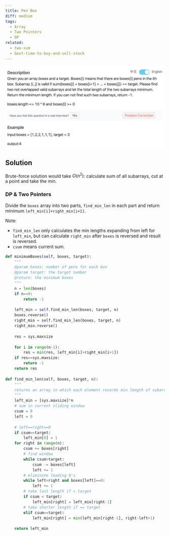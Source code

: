```yaml
---
title: Pen Box
diff: medium
tags:
  - Array
  - Two Pointers
  - DP
related:
  - two-sum
  - best-time-to-buy-and-sell-stock
---
```


<img class="medium-zoom" src="/algo/pen-box.png" alt="https://www.lintcode.com/problem/pen-box">

## Solution

Brute-force solution would take $O(n^2)$: calculate sum of all subarrays, cut at a point and take the min.

### DP & Two Pointers

Divide the `boxes` array into two parts, `find_min_len` in each part and return minimum `left_min[i]+right_min[i+1]`.

Note:

- `find_min_len` only calculates the min lengths expanding from left for `left_min`, but can calculate `right_min` after `boxes` is reversed and result is reversed.
- `csum` means current sum.

```py
def minimumBoxes(self, boxes, target):
    """
    @param boxes: number of pens for each box
    @param target: the target number
    @return: the minimum boxes
    """
    n = len(boxes)
    if n==0:
        return -1

    left_min = self.find_min_len(boxes, target, n)
    boxes.reverse()
    right_min = self.find_min_len(boxes, target, n)
    right_min.reverse()

    res = sys.maxsize

    for i in range(n-1):
        res = min(res, left_min[i]+right_min[i+1])
    if res==sys.maxsize:
        return -1
    return res

def find_min_len(self, boxes, target, n):
    """
    returns an array in which each element records min length of subarray whose sum equals target
    """
    left_min = [sys.maxsize]*n
    # sum in current sliding window
    csum = 0
    left = 0

    # left==right==0
    if csum==target:
        left_min[0] = 1
    for right in range(n):
        csum += boxes[right]
        # find window
        while csum>target:
            csum -= boxes[left]
            left += 1
        # eliminate leading 0's
        while left<right and boxes[left]==0:
            left += 1
        # take last length if < target
        if csum < target:
            left_min[right] = left_min[right-1]
        # take shorter length if == target
        elif csum==target:
            left_min[right] = min(left_min[right-1], right-left+1)

    return left_min
```
